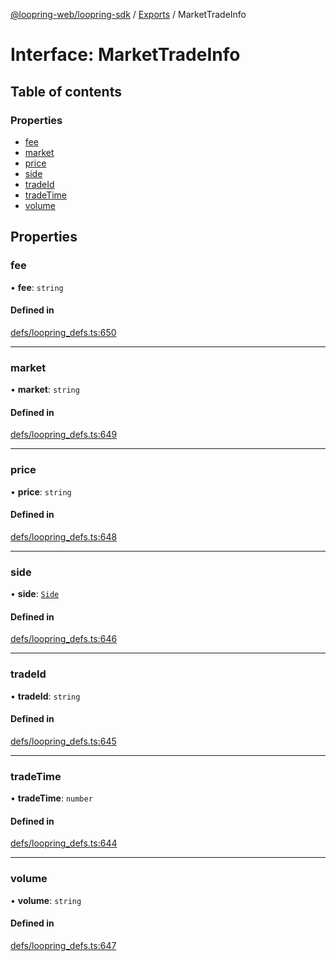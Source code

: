 [@loopring-web/loopring-sdk](../README.md) / [Exports](../modules.md) / MarketTradeInfo

# Interface: MarketTradeInfo

## Table of contents

### Properties

- [fee](MarketTradeInfo.md#fee)
- [market](MarketTradeInfo.md#market)
- [price](MarketTradeInfo.md#price)
- [side](MarketTradeInfo.md#side)
- [tradeId](MarketTradeInfo.md#tradeid)
- [tradeTime](MarketTradeInfo.md#tradetime)
- [volume](MarketTradeInfo.md#volume)

## Properties

### fee

• **fee**: `string`

#### Defined in

[defs/loopring_defs.ts:650](https://github.com/Loopring/loopring_sdk/blob/9d83b66/src/defs/loopring_defs.ts#L650)

___

### market

• **market**: `string`

#### Defined in

[defs/loopring_defs.ts:649](https://github.com/Loopring/loopring_sdk/blob/9d83b66/src/defs/loopring_defs.ts#L649)

___

### price

• **price**: `string`

#### Defined in

[defs/loopring_defs.ts:648](https://github.com/Loopring/loopring_sdk/blob/9d83b66/src/defs/loopring_defs.ts#L648)

___

### side

• **side**: [`Side`](../enums/Side.md)

#### Defined in

[defs/loopring_defs.ts:646](https://github.com/Loopring/loopring_sdk/blob/9d83b66/src/defs/loopring_defs.ts#L646)

___

### tradeId

• **tradeId**: `string`

#### Defined in

[defs/loopring_defs.ts:645](https://github.com/Loopring/loopring_sdk/blob/9d83b66/src/defs/loopring_defs.ts#L645)

___

### tradeTime

• **tradeTime**: `number`

#### Defined in

[defs/loopring_defs.ts:644](https://github.com/Loopring/loopring_sdk/blob/9d83b66/src/defs/loopring_defs.ts#L644)

___

### volume

• **volume**: `string`

#### Defined in

[defs/loopring_defs.ts:647](https://github.com/Loopring/loopring_sdk/blob/9d83b66/src/defs/loopring_defs.ts#L647)
